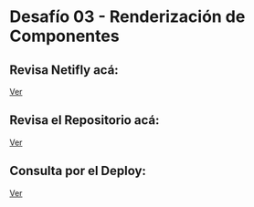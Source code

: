 
# Desafío 03 - Renderización de Componentes

## Revisa Netifly acá: 

[Ver](https://d3-renderizacion-componentes.netlify.app/)

## Revisa el Repositorio acá: 

[Ver](https://github.com/javierfdb/renderizacion-componentes)

## Consulta por el Deploy: 

[Ver](https://share.vidyard.com/watch/RajNyawAed36tpZNhtUadd)

